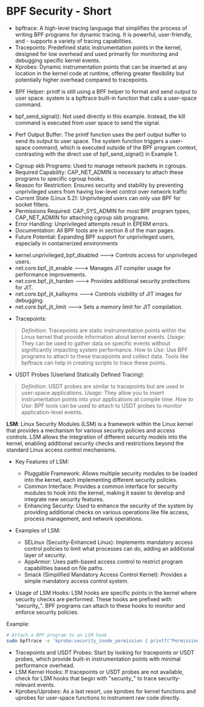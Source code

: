 # BPF Security - Short

- bpftrace: A high-level tracing language that simplifies the process of writing BPF programs for dynamic tracing. It is powerful, user-friendly, and - supports a variety of tracing capabilities.
- Tracepoints: Predefined static instrumentation points in the kernel, designed for low overhead and used primarily for monitoring and debugging specific kernel events.
- Kprobes: Dynamic instrumentation points that can be inserted at any location in the kernel code at runtime, offering greater flexibility but potentially higher overhead compared to tracepoints.


* BPF Helper:
printf is still using a BPF helper to format and send output to user space.
system is a bpftrace built-in function that calls a user-space command.

* bpf_send_signal():
Not used directly in this example. Instead, the kill command is executed from user space to send the signal.

- Perf Output Buffer:
The printf function uses the perf output buffer to send its output to user space.
The system function triggers a user-space command, which is executed outside of the BPF program context, contrasting with the direct use of bpf_send_signal() in Example 1.


* Cgroup skb Programs: Used to manage network packets in cgroups.
* Required Capability: CAP_NET_ADMIN is necessary to attach these programs to specific cgroup hooks.
* Reason for Restriction: Ensures security and stability by preventing unprivileged users from having low-level control over network traffic
* Current State (Linux 5.2): Unprivileged users can only use BPF for socket filters.
* Permissions Required: CAP_SYS_ADMIN for most BPF program types, CAP_NET_ADMIN for attaching cgroup skb programs.
* Error Handling: Unprivileged attempts result in EPERM errors.
* Documentation: All BPF tools are in section 8 of the man pages.
* Future Potential: Expanding BPF support for unprivileged users, especially in containerized environments


- kernel.unprivileged_bpf_disabled --->  Controls access for unprivileged users.
- net.core.bpf_jit_enable ---> Manages JIT compiler usage for performance improvements.
- net.core.bpf_jit_harden ---> Provides additional security protections for JIT.
- net.core.bpf_jit_kallsyms ---> Controls visibility of JIT images for debugging.
- net.core.bpf_jit_limit ---> Sets a memory limit for JIT compilation.

* Tracepoints:
>*Definition*: Tracepoints are static instrumentation points within the Linux kernel that provide information about kernel events.
>*Usage*: They can be used to gather data on specific events without significantly impacting system performance.
>*How to Use*: Use BPF programs to attach to these tracepoints and collect data. Tools like bpftrace can help in creating scripts to trace these points.

* USDT Probes (Userland Statically Defined Tracing):
>*Definition*: USDT probes are similar to tracepoints but are used in user-space applications.
>*Usage*: They allow you to insert instrumentation points into your applications at compile time.
>*How to Use*: BPF tools can be used to attach to USDT probes to monitor application-level events.

**LSM**:
Linux Security Modules (LSM) is a framework within the Linux kernel that provides a mechanism for various security policies and access controls. LSM allows the integration of different security models into the kernel, enabling additional security checks and restrictions beyond the standard Linux access control mechanisms.

- Key Features of LSM:
  - Pluggable Framework: Allows multiple security modules to be loaded into the kernel, each implementing different security policies.
  - Common Interface: Provides a common interface for security modules to hook into the kernel, making it easier to develop and integrate new security features.
  - Enhancing Security: Used to enhance the security of the system by providing additional checks on various operations like file access, process management, and network operations.
- Examples of LSM:
  - SELinux (Security-Enhanced Linux): Implements mandatory access control policies to limit what processes can do, adding an additional layer of security.
  - AppArmor: Uses path-based access control to restrict program capabilities based on file paths.
  - Smack (Simplified Mandatory Access Control Kernel): Provides a simple mandatory access control system.

- Usage of LSM Hooks:
LSM hooks are specific points in the kernel where security checks are performed. These hooks are prefixed with "security_". BPF programs can attach to these hooks to monitor and enforce security policies.

Example:
```bash
# Attach a BPF program to an LSM hook
sudo bpftrace -e 'kprobe:security_inode_permission { printf("Permission check on inode: %d\n", args->inode); }'
```

* Tracepoints and USDT Probes: Start by looking for tracepoints or USDT probes, which provide built-in instrumentation points with minimal performance overhead.
* LSM Kernel Hooks: If tracepoints or USDT probes are not available, check for LSM hooks that begin with "security_" to trace security-relevant events.
* Kprobes/Uprobes: As a last resort, use kprobes for kernel functions and uprobes for user-space functions to instrument raw code directly.